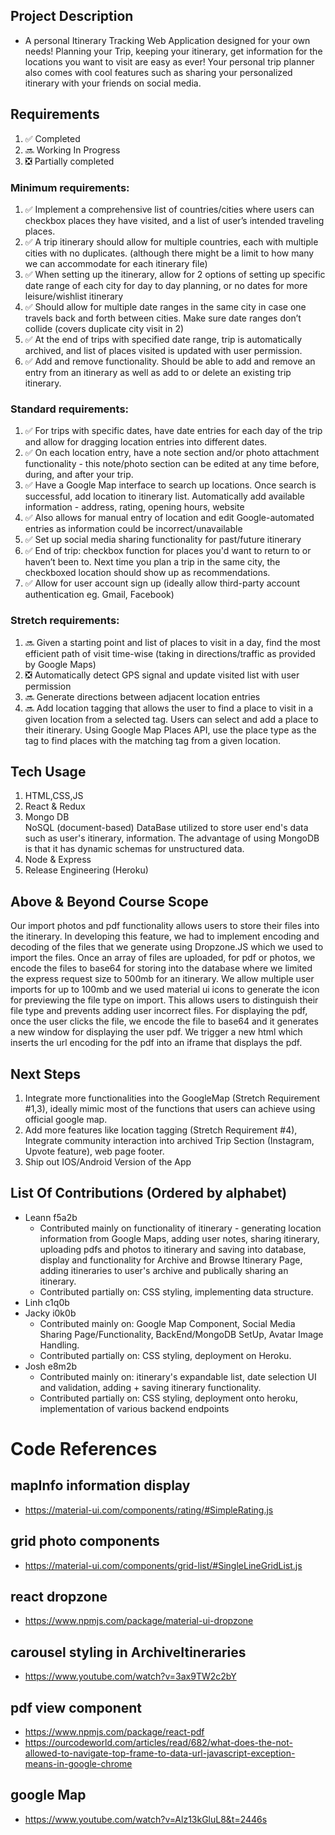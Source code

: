 ## Project Description
- A personal Itinerary Tracking Web Application designed for your own needs! Planning your Trip, keeping your itinerary, get information for the locations you want to visit are easy as ever! Your personal trip planner also comes with cool features such as sharing your personalized itinerary with your friends on social media.

## Requirements
1. :white_check_mark: Completed
2. :soon: Working In Progress
3. :negative_squared_cross_mark: Partially completed
### Minimum requirements:
1. :white_check_mark: Implement a comprehensive list of countries/cities where users can checkbox places they have visited, and a list of user’s intended traveling places. 
2. :white_check_mark: A trip itinerary should allow for multiple countries, each with multiple cities with no duplicates. (although there might be a limit to how many we can accommodate for each itinerary file)
3. :white_check_mark: When setting up the itinerary, allow for 2 options of setting up specific date range of each city for day to day planning, or no dates for more leisure/wishlist itinerary
4. :white_check_mark: Should allow for multiple date ranges in the same city in case one travels back and forth between cities. Make sure date ranges don’t collide (covers duplicate city visit in 2)
5. :white_check_mark: At the end of trips with specified date range, trip is automatically archived, and list of places visited is updated with user permission.
6. :white_check_mark: Add and remove functionality. Should be able to add and remove an entry from an itinerary as well as add to or delete an existing trip itinerary.

### Standard requirements:
1. :white_check_mark: For trips with specific dates, have date entries for each day of the trip and allow for dragging location entries into different dates.
2. :white_check_mark: On each location entry, have a note section and/or photo attachment functionality - this note/photo section can be edited at any time before, during, and after your trip.
3. :white_check_mark: Have a Google Map interface to search up locations. Once search is successful, add location to itinerary list. Automatically add available information - address, rating, opening hours, website
4. :white_check_mark: Also allows for manual entry of location and edit Google-automated entries as information could be incorrect/unavailable
5. :white_check_mark: Set up social media sharing functionality for past/future itinerary
6. :white_check_mark: End of trip: checkbox function for places you'd want to return to or haven’t been to. Next time you plan a trip in the same city, the checkboxed location should show up as recommendations.
7. :white_check_mark: Allow for user account sign up (ideally allow third-party account authentication eg. Gmail, Facebook)

### Stretch requirements: 
1. :soon: Given a starting point and list of places to visit in a day, find the most efficient path of visit time-wise (taking in directions/traffic as provided by Google Maps)
2. :negative_squared_cross_mark: Automatically detect GPS signal and update visited list with user permission
3. :soon: Generate directions between adjacent location entries
4. :soon: Add location tagging that allows the user to find a place to visit in a given location from a selected tag. Users can select and add a place to their itinerary. Using Google Map Places API, use the place type as the tag to find places with the matching tag from a given location. 

## Tech Usage 
1. HTML,CSS,JS <br />
2. React & Redux <br />
3. Mongo DB <br />
   NoSQL (document-based) DataBase utilized to store user end's data such as user's itinerary, information. The advantage of using MongoDB is that it has dynamic schemas for unstructured data.  
4. Node & Express <br />
5. Release Engineering (Heroku) <br />

## Above & Beyond Course Scope
Our import photos and pdf functionality allows users to store their files into the itinerary. In developing this feature, we had to implement encoding and decoding of the files that we generate using Dropzone.JS which we used to import the files. Once an array of files are uploaded, for pdf or photos, we encode the files to base64  for storing into the database where we limited the express request size to 500mb for an itinerary. We allow multiple user imports for up to 100mb and we used material ui icons to generate the icon for previewing the file type on import.  This allows users to distinguish their file type and prevents adding user incorrect files. For displaying the pdf, once the user clicks the file, we encode the file to base64 and it generates a new window for displaying the user pdf. We trigger a new html which inserts the url encoding for the pdf into an iframe that displays the pdf. <br />

## Next Steps
1. Integrate more functionalities into the GoogleMap (Stretch Requirement #1,3), ideally mimic most of the functions that users can achieve using official google map.
2. Add more features like location tagging (Stretch Requirement #4), Integrate community interaction into archived Trip Section (Instagram, Upvote feature), web page footer.
3. Ship out IOS/Android Version of the App
    

## List Of Contributions (Ordered by alphabet)
- Leann f5a2b<br />
    * Contributed mainly on functionality of itinerary - generating location information from Google Maps, adding user notes, sharing itinerary, uploading pdfs and photos to itinerary and saving into database, display and functionality for Archive and Browse Itinerary Page, adding itineraries to user's archive and publically sharing an itinerary. <br />
    *  Contributed partially on: CSS styling, implementing data structure.</br>
- Linh c1q0b<br />
- Jacky i0k0b<br />
    * Contributed mainly on: Google Map Component, Social Media Sharing Page/Functionality, BackEnd/MongoDB SetUp, Avatar Image Handling. <br />
    * Contributed partially on: CSS styling, deployment on Heroku.<br/>
- Josh e8m2b<br />
    * Contributed mainly on: itinerary's expandable list, date selection UI and validation, adding + saving itinerary functionality. <br />
    * Contributed partially on: CSS styling, deployment onto heroku, implementation of various backend endpoints


# Code References

## mapInfo information display
- https://material-ui.com/components/rating/#SimpleRating.js

## grid photo components
- https://material-ui.com/components/grid-list/#SingleLineGridList.js

## react dropzone
- https://www.npmjs.com/package/material-ui-dropzone

## carousel styling in ArchiveItineraries
- https://www.youtube.com/watch?v=3ax9TW2c2bY

## pdf view component
- https://www.npmjs.com/package/react-pdf
- https://ourcodeworld.com/articles/read/682/what-does-the-not-allowed-to-navigate-top-frame-to-data-url-javascript-exception-means-in-google-chrome

## google Map
- https://www.youtube.com/watch?v=Alz13kGluL8&t=2446s
